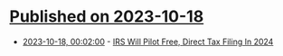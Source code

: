 # [Published on 2023-10-18](index.md)

* [2023-10-18, 00:02:00](https://yro.slashdot.org/story/23/10/17/2243227/irs-will-pilot-free-direct-tax-filing-in-2024?utm_source=rss1.0mainlinkanon&utm_medium=feed) - [IRS Will Pilot Free, Direct Tax Filing In 2024](https://yro.slashdot.org/story/23/10/17/2243227/irs-will-pilot-free-direct-tax-filing-in-2024?utm_source=rss1.0mainlinkanon&utm_medium=feed)
